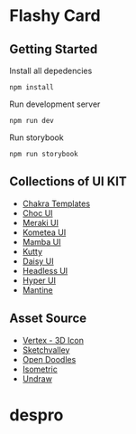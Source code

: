 # Flashy Card

## Getting Started

Install all depedencies

```
npm install
```

Run development server

```
npm run dev
```

Run storybook

```
npm run storybook
```

## Collections of UI KIT

- [Chakra Templates](https://chakra-templates.dev)
- [Choc UI](https://choc-ui.com/)
- [Meraki UI](https://merakiui.com/)
- [Kometea UI](https://kitwind.io/products/kometa/components)
- [Mamba UI](https://mambaui.com/components)
- [Kutty](https://kutty.netlify.app/components/)
- [Daisy UI](https://daisyui.com/components/)
- [Headless UI](https://headlessui.dev/)
- [Hyper UI](https://www.hyperui.dev/)
- [Mantine](https://mantine.dev/)

## Asset Source

- [Vertex - 3D Icon](https://vertex.im/)
- [Sketchvalley](https://sketchvalley.com/)
- [Open Doodles](https://www.opendoodles.com/)
- [Isometric](https://www.isometriclove.com/)
- [Undraw](https://undraw.co/)
# despro
